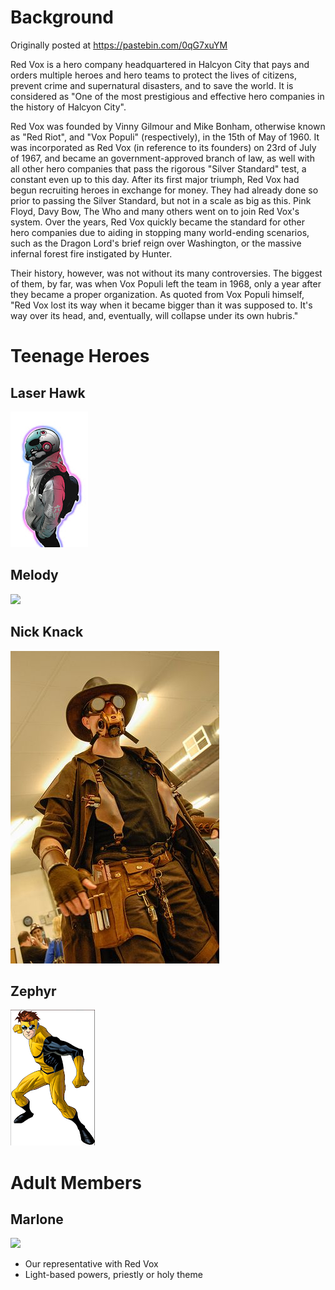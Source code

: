 <!-- TITLE: Red Vox -->
<!-- SUBTITLE: A quick summary of Red Vox -->

# Background
Originally posted at https://pastebin.com/0qG7xuYM

Red Vox is a hero company headquartered in Halcyon City that pays and orders multiple heroes and hero teams to protect the lives of citizens, prevent crime and supernatural disasters, and to save the world. It is considered as "One of the most prestigious and effective hero companies in the history of Halcyon City".
 
Red Vox was founded by Vinny Gilmour and Mike Bonham, otherwise known as "Red Riot", and "Vox Populi" (respectively), in the 15th of May of 1960. It was incorporated as Red Vox (in reference to its founders) on 23rd of July of 1967, and became an government-approved branch of law, as well with all other hero companies that pass the rigorous "Silver Standard" test, a constant even up to this day.
After its first major triumph, Red Vox had begun recruiting heroes in exchange for money. They had already done so prior to passing the Silver Standard, but not in a scale as big as this. Pink Floyd, Davy Bow, The Who and many others went on to join Red Vox's system. Over the years, Red Vox quickly became the standard for other hero companies due to aiding in stopping many world-ending scenarios, such as the Dragon Lord's brief reign over Washington, or the massive infernal forest fire instigated by Hunter.
 
Their history, however, was not without its many controversies. The biggest of them, by far, was when Vox Populi left the team in 1968, only a year after they became a proper organization. As quoted from Vox Populi himself,
"Red Vox lost its way when it became bigger than it was supposed to. It's way over its head, and, eventually, will collapse under its own hubris."

# Teenage Heroes
## Laser Hawk
![Laser Hawk](/uploads/sycamour/laser-hawk "Laser Hawk")

## Melody
![](https://media.discordapp.net/attachments/568962590844387354/576911286152069140/lishenna.jpg)

## Nick Knack
![Nick Knack](/uploads/sycamour/nick-knack.png "Nick Knack")
## Zephyr
![Zephyr](/uploads/sycamour/zephyr "Zephyr")

# Adult Members

## Marlone

![](https://cdn.discordapp.com/attachments/572184988272033792/574389292135219212/marlone.jpg)

* Our representative with Red Vox
* Light-based powers, priestly or holy theme